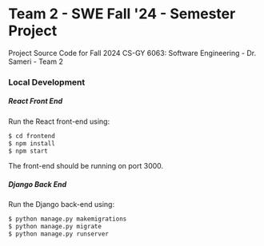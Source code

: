 # Team 2 - SWE Fall '24 - Semester Project
Project Source Code for Fall 2024 CS-GY 6063: Software Engineering - Dr. Sameri - Team 2

### Local Development
##### React Front End
Run the React front-end using:
```sh
$ cd frontend
$ npm install
$ npm start
```

The front-end should be running on port 3000.

##### Django Back End
Run the Django back-end using:
```sh
$ python manage.py makemigrations
$ python manage.py migrate
$ python manage.py runserver
```